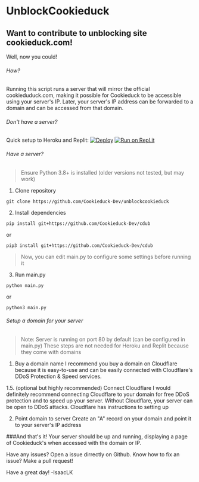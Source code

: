 # UnblockCookieduck

## Want to contribute to unblocking site cookieduck.com! 

Well, now you could!

###### How?

Running this script runs a server that will mirror the official cookieduduck.com, making it possible for Cookieduck to be accessible using your server's IP.
Later, your server's IP address can be forwarded to a domain and can be accessed from that domain.

###### Don't have a server?
Quick setup to Heroku and Replit:
[![Deploy](https://www.herokucdn.com/deploy/button.svg)](https://heroku.com/deploy)
[![Run on Repl.it](https://repl.it/badge/github/Cookieduck-Dev/unblockcookieduck)](https://repl.it/github/Cookieduck-Dev/unblockcookieduck)

###### Have a server?
> Ensure Python 3.8+ is installed (older versions not tested, but may work)

1. Clone repository
```
git clone https://github.com/Cookieduck-Dev/unblockcookieduck
```

2. Install dependencies
```
pip install git+https://github.com/Cookieduck-Dev/cdub
```
or
```
pip3 install git+https://github.com/Cookieduck-Dev/cdub
```

> Now, you can edit main.py to configure some settings before running it

3. Run main.py
```
python main.py
```
or
```
python3 main.py
```


###### Setup a domain for your server
> Note: Server is running on port 80 by default (can be configured in main.py)
>These steps are not needed for Heroku and Replit because they come with domains

1. Buy a domain name
I recommend you buy a domain on Cloudflare because it is easy-to-use and can be easily connected with Cloudflare's DDoS Protection & Speed services.

1.5. (optional but highly recommended) Connect Cloudflare
I would definitely recommend connecting Cloudflare to your domain for free DDoS protection and to speed up your server. 
Without Cloudflare, your server can be open to DDoS attacks.
Cloudflare has instructions to setting up 

2. Point domain to server
Create an "A" record on your domain and point it to your server's IP address

###And that's it!
Your server should be up and running, displaying a page of Cookieduck's when accessed with the domain or IP.

Have any issues? Open a issue dirrectly on Github.
Know how to fix an issue? Make a pull request!

Have a great day!
-IsaacLK

